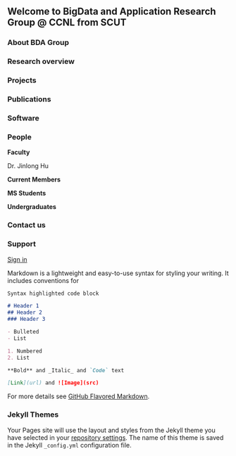 ## Welcome to BigData and Application Research Group @ CCNL from SCUT


### About BDA Group

### Research overview

### Projects

### Publications

### Software

### People
**Faculty**

Dr. Jinlong Hu

**Current Members**

**MS Students**

**Undergraduates**

### Contact us

### Support
[Sign in](https://github.com/largeapp/largeapp.github.io/edit/master/index.md)

Markdown is a lightweight and easy-to-use syntax for styling your writing. It includes conventions for

```markdown
Syntax highlighted code block

# Header 1
## Header 2
### Header 3

- Bulleted
- List

1. Numbered
2. List

**Bold** and _Italic_ and `Code` text

[Link](url) and ![Image](src)
```

For more details see [GitHub Flavored Markdown](https://guides.github.com/features/mastering-markdown/).

### Jekyll Themes

Your Pages site will use the layout and styles from the Jekyll theme you have selected in your [repository settings](https://github.com/largeapp/largeapp.github.io/settings). The name of this theme is saved in the Jekyll `_config.yml` configuration file.

